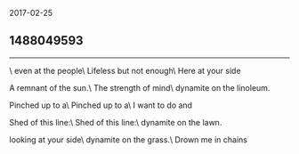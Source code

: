 2017-02-25

## 1488049593

---
\\
even at the people\\
Lifeless but not enough\\
Here at your side

A remnant of the sun.\\
The strength of mind\\
dynamite on the linoleum.

Pinched up to a\\
Pinched up to a\\
I want to do and

Shed of this line:\\
Shed of this line:\\
dynamite on the lawn.

looking at your side\\
dynamite on the grass.\\
Drown me in chains

